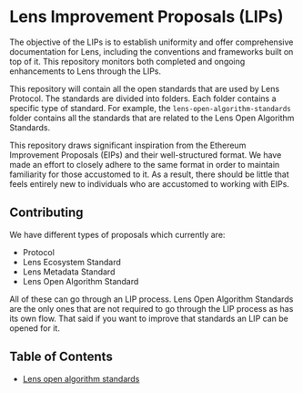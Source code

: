 # Lens Improvement Proposals (LIPs)

The objective of the LIPs is to establish uniformity and offer comprehensive documentation for Lens, including the conventions and frameworks built on top of it. This repository monitors both completed and ongoing enhancements to Lens through the LIPs.

This repository will contain all the open standards that are used by Lens Protocol. The standards are divided into folders. Each folder contains a specific type of standard. For example, the `lens-open-algorithm-standards` folder contains all the standards that are related to the Lens Open Algorithm Standards.

This repository draws significant inspiration from the Ethereum Improvement Proposals (EIPs) and their well-structured format. We have made an effort to closely adhere to the same format in order to maintain familiarity for those accustomed to it. As a result, there should be little that feels entirely new to individuals who are accustomed to working with EIPs.

## Contributing

We have different types of proposals which currently are:

- Protocol
- Lens Ecosystem Standard
- Lens Metadata Standard
- Lens Open Algorithm Standard

All of these can go through an LIP process. Lens Open Algorithm Standards are the only ones that are not required to go through the LIP process as has its own flow. That said if you want to improve that standards an LIP can be opened for it.

## Table of Contents

- [Lens open algorithm standards](./lens-open-algorithm-standards/README.md)
